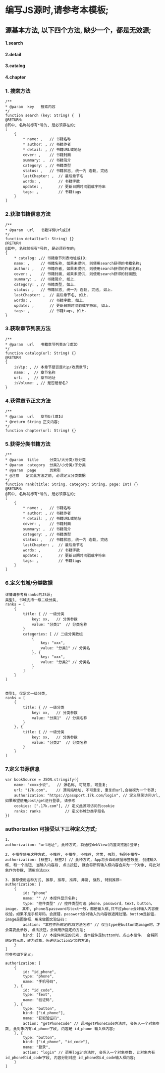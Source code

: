 # 编写JS源时,请参考本模板;

## 源基本方法, 以下四个方法, 缺少一个，都是无效源;
#### 1.search
#### 2.detail
#### 3.catalog
#### 4.chapter

### 1. 搜索方法
    /**
    * @param  key   搜索内容
    */
    function search (key: String) {  }
    @RETURN:
    @其中, 名称前标有*号的, 是必须存在的;
    [
        {
            * name: ,   // 书籍名称
            * author: , // 书籍作者
            * detail: , // 书籍URL或地址
            cover: ,    // 书籍封面
            summary: ,  // 书籍简介
            category: , // 书籍类型
            status: ,   // 书籍状态, 统一为 连载, 完结
            lastChapter: ,  // 最后章节名
            words: ,        // 书籍字数
            update: ,       // 更新日期时间戳或字符串
            tags: ,         // 书籍tags
        }
    ]

### 2.获取书籍信息方法
    /**
    * @param  url   书籍详情Url或Id
    */
    function detail(url: String) {}
    @RETURN
    @其中, 名称前标有*号的, 是必须存在的;
    {
        * catalog: ,// 书籍章节列表地址或ID;
        name: ,     // 书籍名称, 如果未提供, 则使用search获得的书籍名称;
        author: ,   // 书籍作者, 如果未提供, 则使用search获得的作者名称;
        cover: ,    // 书籍封面, 如果未提供, 则使用search获得的封面图;
        summary: ,  // 书籍简介, 如上.
        category: , // 书籍类型, 如上.
        status: ,   // 书籍状态, 统一为 连载, 完结, 如上.
        lastChapter: ,  // 最后章节名, 如上.
        words: ,        // 书籍字数, 如上.
        update: ,       // 更新日期时间戳或字符串, 如上.
        tags: ,         // 书籍tags, 如上.
    }

### 3.获取章节列表方法
    /**
    * @param  url   书籍章节列表Url或ID
    */
    function catalog(url: String) {}
    @RETURN
    {
        isVip: , // 本章节是否是Vip/收费章节;
        name: ,  // 章节名称
        url:  ,  // 章节地址
        isVolume: , // 是否是卷名? 
    }


### 4.获得章节正文方法
    /**
    * @param  url   章节Url或Id
    * @return String 正文内容;
    */
    function chapter(url: String) {}


### 5.获得分类书籍方法
    /**
    * @param  title     分类1/大分类/总分类
    * @param  category  分类2/小分类/子分类
    * @param  page      页索引
    * @注意   定义此方法之前, 必须定义分类数据
    */
    function rank(title: String, category: String, page: Int) {}
    @RETURN:
    @其中, 名称前标有*号的, 是必须存在的;
    [
        {
            * name: ,   // 书籍名称
            * author: , // 书籍作者
            * detail: , // 书籍URL或地址
            cover: ,    // 书籍封面
            summary: ,  // 书籍简介
            category: , // 书籍类型
            status: ,   // 书籍状态, 统一为 连载, 完结
            lastChapter: ,  // 最后章节名
            words: ,        // 书籍字数
            update: ,       // 更新日期时间戳或字符串
            tags: ,         // 书籍tags
        }
    ]


### 6.定义书城/分类数据
    详情请参考有ranks的JS源;
    类型1, 书城支持一级二级分类,
    ranks = [
        {
            title: { // 一级分类
                key: xx,   // 分类参数
                value: "分类1"  // 分类名称 
            }
            categories: [ // 二级分类数组
                {
                    key: "xxx",
                    value: "分类1" // 分类名
                }, { 
                    key: "xxx",
                    value: "分类2" // 分类名
                }
            ]
        }
    ]


    类型1, 仅定义一级分类,
    ranks = [
        {
            title: { // 一级分类
                key: xx,   // 分类参数
                value: "分类1"  // 分类名称 
            }
        }, {
            title: { // 一级分类
                key: xx,   // 分类参数
                value: "分类2"  // 分类名称 
            }
        }
    ]

### 7.定义书源信息
    var bookSource = JSON.stringify({
        name: "xxxx小说",   // 源名称, 可随意, 可重复;
        url: "17k.com",    // 源网站地址, 不可重复, 重复的url,会被视为一个书源;
        authorization: "https://passport.17k.com/login", // 定义登录访问Url, 如果希望使用post/get进行登录, 请参考
        cookies: [".17k.com"], // 定义此源可访问的cookie
        ranks: ranks           // 定义书城分类字段名
    })

### authorization 可接受以下三种定义方式;

    1.
    authorization: "url地址", 此种方式, 将通过WebView(内置浏览器)登录;

    2. 不推荐使用这种方式, 不推荐, 不推荐, 不推荐, 非常, 强烈, 特别不推荐~
    authorization: [标签1, 标签2] // 此种方式, App将会自动根据标签数量, 创建输入框, 和一个按钮, 当输入内容后, 点击按钮, 就会将所有输入框内容合并为一个对象, 将此对象作为参数, 调用方法xxx

    3. 推荐使用这种方式, 推荐, 推荐, 推荐, 非常, 强烈, 特别推荐~
    authorization: [
        {
            id: "phone"
            name: "" // 本控件显示名称;
            type: "控件类型" // 控件类型可选 phone，password，text，button，image， 其中, phone与password与text一般，都是输入框,只不过phone会对输入内容做校验，如果不是手机号码，会报错，password会对输入的内容做遮掩处理。button是按钮，image是图像框，用来做图文验证码；
            acation: "本控件所绑定的JS方法名称" // 仅当type是button或image时，才会需要此参数, 点击按钮，会调用所指定的方法;
            bind: [] // 本控件绑定的元素, 当本控件是button时，点击本控件， 会将所绑定的元素，转为对象，传递给action定义的方法;
        }
    ]
    可参考如下定义;

    authorization: [
        {
            id: "id_phone",
            type: "phone", 
            name: "手机号码",
        }, {
            id: "id_code",
            type: "text", 
            name: "验证码",
        }, {
            type: "button",
            bind: ["id_phone"],
            name: "获取验证码",
            action: "getPhoneCode" // 调用getPhoneCode方法时, 会传入一个对象参数, 此对象内有id_phone字段, 内容是 id_phone 输入框内容;
        }, {
            type: "button",
            bind: ["id_phone", "id_code"],
            name: "登录",
            action: "login" // 调用login方法时, 会传入一个对象参数, 此对象内有id_phone和id_code字段, 内容分别对应 id_phone和id_code输入框内容;
        }
    ]